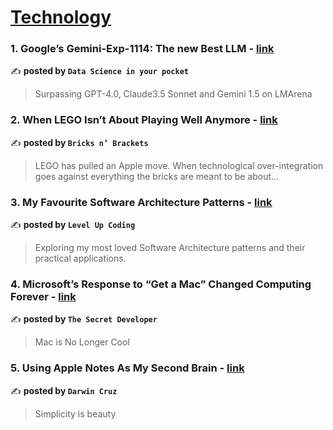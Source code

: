 
<h1><a href=https://medium.com/tag/technology/recommended target="_blank" rel="noopener noreferrer">Technology</a></h1>
<h3>1. Google’s Gemini-Exp-1114: The new Best LLM - <a href="https://medium.com/data-science-in-your-pocket/googles-gemini-exp-1114-the-new-best-llm-aa13f2310864" target="_blank" rel="noopener noreferrer">link</a></h3>

✍️ **posted by `Data Science in your pocket`**

<blockquote>Surpassing GPT-4.0, Claude3.5 Sonnet and Gemini 1.5 on LMArena</blockquote>

<h3>2. When LEGO Isn’t About Playing Well Anymore - <a href="https://medium.com/bricksnbrackets/when-lego-isnt-about-playing-well-anymore-86bd46e2ffb7" target="_blank" rel="noopener noreferrer">link</a></h3>

✍️ **posted by `Bricks n’ Brackets`**

<blockquote>LEGO has pulled an Apple move. When technological over-integration goes against everything the bricks are meant to be about…</blockquote>

<h3>3. My Favourite Software Architecture Patterns - <a href="https://medium.com/gitconnected/my-favourite-software-architecture-patterns-0e57073b4be1" target="_blank" rel="noopener noreferrer">link</a></h3>

✍️ **posted by `Level Up Coding`**

<blockquote>Exploring my most loved Software Architecture patterns and their practical applications.</blockquote>

<h3>4. Microsoft’s Response to “Get a Mac” Changed Computing Forever - <a href="https://medium.com/@tsecretdeveloper/microsofts-response-to-get-a-mac-changed-computing-forever-78dddebdd6ec" target="_blank" rel="noopener noreferrer">link</a></h3>

✍️ **posted by `The Secret Developer`**

<blockquote>Mac is No Longer Cool</blockquote>

<h3>5. Using Apple Notes As My Second Brain - <a href="https://medium.com/@darwincruz20/using-apple-notes-as-my-second-brain-b8fb26d531e8" target="_blank" rel="noopener noreferrer">link</a></h3>

✍️ **posted by `Darwin Cruz`**

<blockquote>Simplicity is beauty</blockquote>

